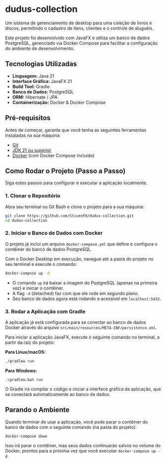 # dudus-collection

Um sistema de gerenciamento de desktop para uma coleção de livros e discos, permitindo o cadastro de itens, clientes e o controle de aluguéis.

Este projeto foi desenvolvido com JavaFX e utiliza um banco de dados PostgreSQL, gerenciado via Docker Compose para facilitar a configuração do ambiente de desenvolvimento.

## Tecnologias Utilizadas

* **Linguagem:** Java 21
* **Interface Gráfica:** JavaFX 21
* **Build Tool:** Gradle
* **Banco de Dados:** PostgreSQL
* **ORM:** Hibernate / JPA
* **Containerização:** Docker & Docker Compose

## Pré-requisitos

Antes de começar, garanta que você tenha as seguintes ferramentas instaladas na sua máquina:

* [Git](https://git-scm.com/)
* [JDK 21 ou superior](https://www.oracle.com/java/technologies/downloads/)
* [Docker](https://www.docker.com/products/docker-desktop/) (com Docker Compose incluído)

## Como Rodar o Projeto (Passo a Passo)

Siga estes passos para configurar e executar a aplicação localmente.

### 1. Clonar o Repositório

Abra seu terminal ou Git Bash e clone o projeto para a sua máquina:

```bash
git clone https://github.com/StivenF0/dudus-collection.git
cd dudus-collection
```

### 2. Iniciar o Banco de Dados com Docker

O projeto já inclui um arquivo `docker-compose.yml` que define e configura o contêiner do banco de dados PostgreSQL.

Com o Docker Desktop em execução, navegue até a pasta do projeto no seu terminal e execute o comando:

```bash
docker-compose up -d
```

* O comando `up` irá baixar a imagem do PostgreSQL (apenas na primeira vez) e iniciar o contêiner.
* A flag `-d` (detached) faz com que ele rode em segundo plano.
* Seu banco de dados agora está rodando e acessível em `localhost:5432`.

### 3. Rodar a Aplicação com Gradle

A aplicação já está configurada para se conectar ao banco de dados Docker através do arquivo `src/main/resources/META-INF/persistence.xml`.

Para iniciar a aplicação JavaFX, execute o seguinte comando no terminal, a partir da raiz do projeto:

**Para Linux/macOS:**
```bash
./gradlew run
```

**Para Windows:**
```shell
.\gradlew.bat run
```

O Gradle irá compilar o código e iniciar a interface gráfica da aplicação, que se conectará automaticamente ao banco de dados.

## Parando o Ambiente

Quando terminar de usar a aplicação, você pode parar o contêiner do banco de dados com o seguinte comando (na pasta do projeto):

```bash
docker-compose down
```

Isso irá parar o contêiner, mas seus dados continuarão salvos no volume do Docker, prontos para a próxima vez que você executar `docker-compose up -d`.
